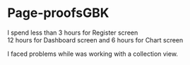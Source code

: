 # Page-proofsGBK

I spend less than 3 hours for Register screen                  
12 hours for Dashboard screen and 6 hours for Chart screen

I faced problems while was working with a collection view.
